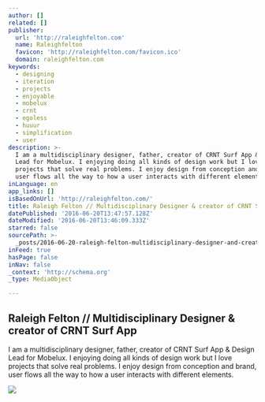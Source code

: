 ```yaml
---
author: []
related: []
publisher:
  url: 'http://raleighfelton.com'
  name: Raleighfelton
  favicon: 'http://raleighfelton.com/favicon.ico'
  domain: raleighfelton.com
keywords:
  - designing
  - iteration
  - projects
  - enjoyable
  - mobelux
  - crnt
  - egoless
  - huuur
  - simplification
  - user
description: >-
  I am a multidisciplinary designer, father, creator of CRNT Surf App & Design
  Lead for Mobelux. I enjoying doing all kinds of design work but I love
  projects that solve real problems. I enjoy design from conception and brand,
  user flows all the way to how a user interacts with different elements.
inLanguage: en
app_links: []
isBasedOnUrl: 'http://raleighfelton.com/'
title: Raleigh Felton // Multidisciplinary Designer & creator of CRNT Surf App
datePublished: '2016-06-20T13:47:57.128Z'
dateModified: '2016-06-20T13:46:09.333Z'
starred: false
sourcePath: >-
  _posts/2016-06-20-raleigh-felton-multidisciplinary-designer-and-creator-of-cr.md
inFeed: true
hasPage: false
inNav: false
_context: 'http://schema.org'
_type: MediaObject

---
```

<article style=""><h1>Raleigh Felton // Multidisciplinary Designer &amp; creator of CRNT Surf App</h1><p>I am a multidisciplinary designer, father, creator of CRNT Surf App &amp; Design Lead for Mobelux. I enjoying doing all kinds of design work but I love projects that solve real problems. I enjoy design from conception and brand, user flows all the way to how a user interacts with different elements.</p><img src="http://raleighfelton.com/images/iamnow/iamnow-thumb.jpg" /></article>